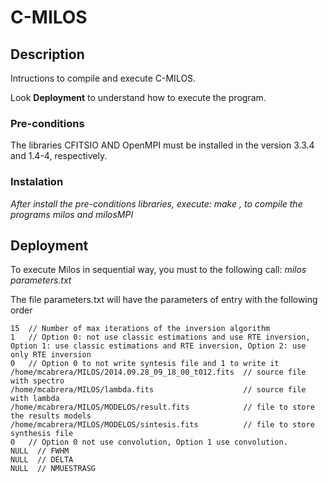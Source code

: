 # C-MILOS


## Description 

Intructions to compile and execute  C-MILOS. 

Look **Deployment** to understand how to execute the program.


### Pre-conditions 

The libraries CFITSIO AND OpenMPI must be installed in the version 3.3.4 and 1.4-4, respectively. 


### Instalation

_After install the pre-conditions libraries, execute: make , to compile the programs milos and milosMPI_



## Deployment

To execute Milos in sequential way, you must to the following call: 
_milos parameters.txt_

The file  parameters.txt  will have the parameters of entry with the following order 

```
15  // Number of max iterations of the inversion algorithm 
1   // Option 0: not use classic estimations and use RTE inversion, Option 1: use classic estimations and RTE inversion, Option 2: use only RTE inversion 
0   // Option 0 to not write syntesis file and 1 to write it 
/home/mcabrera/MILOS/2014.09.28_09_18_00_t012.fits  // source file with spectro 
/home/mcabrera/MILOS/lambda.fits                    // source file with lambda 
/home/mcabrera/MILOS/MODELOS/result.fits            // file to store the results models 
/home/mcabrera/MILOS/MODELOS/sintesis.fits          // file to store synthesis file 
0   // Option 0 not use convolution, Option 1 use convolution. 
NULL  // FWHM
NULL  // DELTA 
NULL  // NMUESTRASG

```



